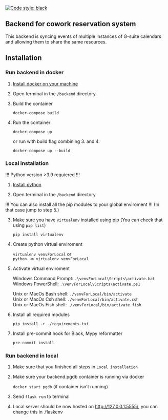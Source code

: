 [![Code style: black](https://img.shields.io/badge/code%20style-black-000000.svg)](https://github.com/psf/black)

## Backend for cowork reservation system

This backend is syncing events of multiple instances of G-suite calendars and allowing them to share the same resources.

## Installation

### Run backend in docker

1. [Install docker on your machine](https://docs.docker.com/get-docker/)

2. Open terminal in the `/backend` directory
3. Build the container

   `docker-compose build`

4. Run the container

   `docker-compose up`

   or run with build flag combining 3. and 4.

   `docker-compose up --build`

### Local installation
!!! Python version >3.9  requiered !!! 
1. [Install python](https://www.python.org/downloads/)

2. Open terminal in the `/backend` directory

!!! You can also install all the pip modules to your global enviroment !!! (In that case jump to step 5.)

3. Make sure you have `virtualenv` installed using pip (You can check that using `pip list`)

   `pip install virtualenv`

4. Create python virtual enviroment

   `virtualenv venvForLocal` or\
   `python -m virtualenv venvForLocal`

5. Activate virtual enviroment

   Windows Command Prompt:    `.\venvForLocal\Scripts\activate.bat`\
   Windows PowerShell:        `.\venvForLocal\Scripts\activate.ps1`

   Unix or MacOs Bash shell:  `./venvForLocal/bin/activate`\
   Unix or MacOs Csh shell:   `./venvForLocal/bin/activate.csh`\
   Unix or MacOs Fish shell:  `./venvForLocal/bin/activate.fish`

6. Install all required modules

   `pip install -r ./requirements.txt`

7. Install pre-commit hook for Black, Mypy reformatter

   `pre-commit install`

### Run backend in local

1. Make sure that you finished all steps in `Local installation`

2. Make sure your backend.pgdb container is running via docker

   `docker start pgdb` (if container isn't running)

3. Send `flask run` to terminal

4. Local server should be now hosted on http://127.0.0.1:5555/, you can change this in .flaskenv

